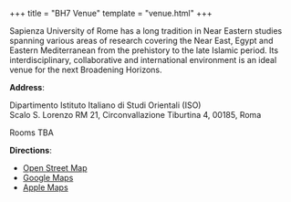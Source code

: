 +++
title = "BH7 Venue"
template = "venue.html"
+++

Sapienza University of Rome has a long tradition in Near Eastern studies spanning various areas of research covering the Near East, Egypt and Eastern Mediterranean from the prehistory to the late Islamic period. Its interdisciplinary, collaborative and international environment is an ideal venue for the next Broadening Horizons.

**Address**:

Dipartimento Istituto Italiano di Studi Orientali (ISO)  
Scalo S. Lorenzo RM 21, Circonvallazione Tiburtina 4, 00185, Roma

Rooms TBA

**Directions**:
- [Open Street Map](https://www.openstreetmap.org/directions?from=&to=41.89652%2C12.52117)
- [Google Maps](https://www.google.com/maps/dir//Dipartimento+ISO+-+Sapienza+Universit%C3%A0+di+Roma,+Circonvallazione+Tiburtina,+Roma,+RM,+Italia/@41.8956472,12.5151364,16z/data=!4m8!4m7!1m0!1m5!1m1!1s0x132f6184e01c3111:0x4bec550a1e258da0!2m2!1d12.5200773!2d41.8964171?entry=ttu)
- [Apple Maps](https://maps.apple.com/?address=Circonvallazione%20Tiburtina%204,%2000185%20Roma,%20Italia&auid=312051460917780317&ll=41.896479,12.521297&lsp=9902&q=Dipartimento%20Istituto%20Italiano%20di%20Studi%20Orientali%20-%20ISO)

